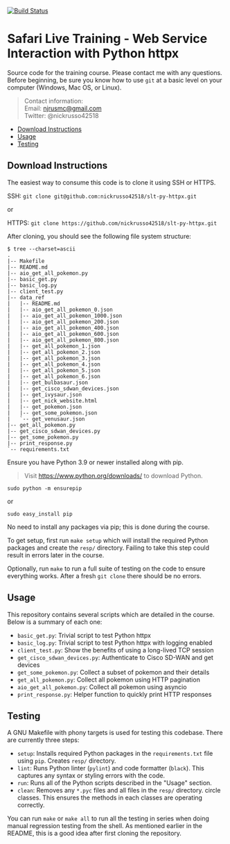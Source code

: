 [![Build Status](
https://app.travis-ci.com/nickrusso42518/slt-py-httpx.svg?branch=master)](
https://app.travis-ci.com/nickrusso42518/slt-py-httpx)

# Safari Live Training - Web Service Interaction with Python httpx
Source code for the training course. Please contact me with any questions.
Before beginning, be sure you know how to use `git` at a basic level on
your computer (Windows, Mac OS, or Linux).


> Contact information:\
> Email:    njrusmc@gmail.com\
> Twitter:  @nickrusso42518

  * [Download Instructions](#download-instructions)
  * [Usage](#usage)
  * [Testing](#testing)

## Download Instructions
The easiest way to consume this code is to clone it using SSH or HTTPS.

SSH: `git clone git@github.com:nickrusso42518/slt-py-httpx.git`

or

HTTPS: `git clone https://github.com/nickrusso42518/slt-py-httpx.git`

After cloning, you should see the following file system structure:

```
$ tree --charset=ascii
.
|-- Makefile
|-- README.md
|-- aio_get_all_pokemon.py
|-- basic_get.py
|-- basic_log.py
|-- client_test.py
|-- data_ref
|   |-- README.md
|   |-- aio_get_all_pokemon_0.json
|   |-- aio_get_all_pokemon_1000.json
|   |-- aio_get_all_pokemon_200.json
|   |-- aio_get_all_pokemon_400.json
|   |-- aio_get_all_pokemon_600.json
|   |-- aio_get_all_pokemon_800.json
|   |-- get_all_pokemon_1.json
|   |-- get_all_pokemon_2.json
|   |-- get_all_pokemon_3.json
|   |-- get_all_pokemon_4.json
|   |-- get_all_pokemon_5.json
|   |-- get_all_pokemon_6.json
|   |-- get_bulbasaur.json
|   |-- get_cisco_sdwan_devices.json
|   |-- get_ivysaur.json
|   |-- get_nick_website.html
|   |-- get_pokemon.json
|   |-- get_some_pokemon.json
|   `-- get_venusaur.json
|-- get_all_pokemon.py
|-- get_cisco_sdwan_devices.py
|-- get_some_pokemon.py
|-- print_response.py
`-- requirements.txt
```

Ensure you have Python 3.9 or newer installed along with pip.

> Visit https://www.python.org/downloads/ to download Python.

`sudo python -m ensurepip`

or

`sudo easy_install pip`

No need to install any packages via pip; this is done during the course.

To get setup, first run `make setup` which will install the required
Python packages and create the `resp/` directory. Failing to take
this step could result in errors later in the course.

Optionally, run `make` to run a full suite of testing on the code
to ensure everything works. After a fresh `git clone` there should
be no errors.

## Usage
This repository contains several scripts which are detailed in the course.
Below is a summary of each one:
  * `basic_get.py`: Trivial script to test Python httpx
  * `basic_log.py`: Trivial script to test Python httpx with logging enabled
  * `client_test.py`: Show the benefits of using a long-lived TCP session
  * `get_cisco_sdwan_devices.py`: Authenticate to Cisco SD-WAN and get devices
  * `get_some_pokemon.py`: Collect a subset of pokemon and their details
  * `get_all_pokemon.py`: Collect all pokemon using HTTP pagination
  * `aio_get_all_pokemon.py`: Collect all pokemon using asyncio
  * `print_response.py`: Helper function to quickly print HTTP responses

## Testing
A GNU Makefile with phony targets is used for testing this codebase.
There are currently three steps:
  * `setup`: Installs required Python packages in the `requirements.txt`
    file using `pip`. Creates `resp/` directory.
  * `lint`: Runs Python linter (`pylint`) and code formatter (`black`).
    This captures any syntax or styling errors with the code.
  * `run`: Runs all of the Python scripts described in the "Usage" section.
  * `clean`: Removes any `*.pyc` files and all files in the `resp/` directory.
    circle classes. This ensures the methods in each classes are operating
    correctly.

You can run `make` or `make all` to run all the testing in series when doing
manual regression testing from the shell. As mentioned earlier in the README,
this is a good idea after first cloning the repository.
